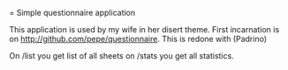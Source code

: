 = Simple questionnaire application

This application is used by my wife in her disert theme. First incarnation is
on http://github.com/pepe/questionnaire. This is redone with (Padrino)

On /list you get list of all sheets on /stats you get all statistics.
